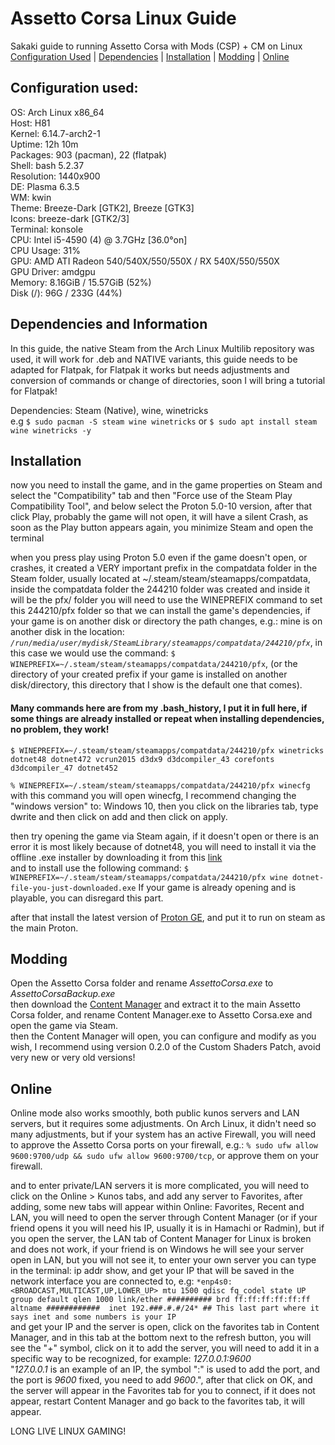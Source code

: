 # Assetto Corsa Linux Guide
Sakaki guide to running Assetto Corsa with Mods (CSP) + CM on Linux<br>
[Configuration Used](#configuration-used) | [Dependencies](#dependencies-and-information) | [Installation](#installation) | [Modding](#modding) | [Online](#online)
## Configuration used:

OS: Arch Linux x86_64<br>
Host: H81<br>
Kernel: 6.14.7-arch2-1<br>
Uptime: 12h 10m<br>
Packages: 903 (pacman), 22 (flatpak) <br>
Shell: bash 5.2.37 <br>
Resolution: 1440x900 <br>
DE: Plasma 6.3.5 <br>
WM: kwin <br>
Theme: Breeze-Dark [GTK2], Breeze [GTK3] <br>
Icons: breeze-dark [GTK2/3] <br>
Terminal: konsole <br>
CPU: Intel i5-4590 (4) @ 3.7GHz [36.0°on] <br>
CPU Usage: 31% <br>
GPU: AMD ATI Radeon 540/540X/550/550X / RX 540X/550/550X <br>
GPU Driver: amdgpu <br>
Memory: 8.16GiB / 15.57GiB (52%) <br>
Disk (/): 96G / 233G (44%) <br>

## Dependencies and Information

In this guide, the native Steam from the Arch Linux Multilib repository was used, it will work for .deb and NATIVE variants, this guide needs to be adapted for Flatpak, for Flatpak it works but needs adjustments and conversion of commands or change of directories, soon I will bring a tutorial for Flatpak!

Dependencies: Steam (Native), wine, winetricks<br>
e.g  `$ sudo pacman -S steam wine winetricks` or `$ sudo apt install steam wine winetricks -y`

## Installation

now you need to install the game, and in the game properties on Steam and select the "Compatibility" tab and then "Force use of the Steam Play Compatibility Tool", and below select the Proton 5.0-10 version, after that click Play, probably the game will not open, it will have a silent Crash, as soon as the Play button appears again, you minimize Steam and open the terminal<br>

when you press play using Proton 5.0 even if the game doesn't open, or crashes, it created a VERY important prefix in the compatdata folder in the Steam folder, usually located at ~/.steam/steam/steamapps/compatdata, inside the compatdata folder the 244210 folder was created and inside it will be the pfx/ folder
you will need to use the WINEPREFIX command to set this 244210/pfx folder so that we can install the game's dependencies, if your game is on another disk or directory the path changes, e.g.: mine is on another disk in the location: *`/run/media/user/mydisk/SteamLibrary/steamapps/compatdata/244210/pfx`*, in this case we would use the command: `$ WINEPREFIX=~/.steam/steam/steamapps/compatdata/244210/pfx`, (or the directory of your created prefix if your game is installed on another disk/directory, this directory that I show is the default one that comes).
#### Many commands here are from my .bash_history, I put it in full here, if some things are already installed or repeat when installing dependencies, no problem, they work!

`$ WINEPREFIX=~/.steam/steam/steamapps/compatdata/244210/pfx winetricks dotnet48 dotnet472 vcrun2015 d3dx9 d3dcompiler_43 corefonts d3dcompiler_47 dotnet452`

`% WINEPREFIX=~/.steam/steam/steamapps/compatdata/244210/pfx winecfg` with this command you will open winecfg, I recommend changing the "windows version" to: Windows 10, then you click on the libraries tab, type dwrite and then click on add and then click on apply.

then try opening the game via Steam again, if it doesn't open or there is an error it is most likely because of dotnet48, you will need to install it via the offline .exe installer by downloading it from this [link](https://support.microsoft.com/en-us/topic/microsoft-net-framework-4-8-offline-installer-for-windows-9d23f658-3b97-68ab-d013-aa3c3e7495e0)<br>
and to install use the following command: `$ WINEPREFIX=~/.steam/steam/steamapps/compatdata/244210/pfx wine dotnet-file-you-just-downloaded.exe`
If your game is already opening and is playable, you can disregard this part.

after that install the latest version of [Proton GE](https://github.com/GloriousEggroll/proton-ge-custom), and put it to run on steam as the main Proton.

## Modding

Open the Assetto Corsa folder and rename *AssettoCorsa.exe* to *AssettoCorsaBackup.exe*<br>
then download the [Content Manager](https://assettocorsa.club/content-manager.html) and extract it to the main Assetto Corsa folder, and rename Content Manager.exe to Assetto Corsa.exe and open the game via Steam.<br>
then the Content Manager will open, you can configure and modify as you wish, I recommend using version 0.2.0 of the Custom Shaders Patch, avoid very new or very old versions!

## Online

Online mode also works smoothly, both public kunos servers and LAN servers, but it requires some adjustments. On Arch Linux, it didn't need so many adjustments, but if your system has an active Firewall, you will need to approve the Assetto Corsa ports on your firewall, e.g.: `% sudo ufw allow 9600:9700/udp && sudo ufw allow 9600:9700/tcp`, or approve them on your firewall.<br>

and to enter private/LAN servers it is more complicated, you will need to click on the Online > Kunos tabs, and add any server to Favorites, after adding, some new tabs will appear within Online: Favorites, Recent and LAN, you will need to open the server through Content Manager (or if your friend opens it you will need his IP, usually it is in Hamachi or Radmin), but if you open the server, the LAN tab of Content Manager for Linux is broken and does not work, if your friend is on Windows he will see your server open in LAN, but you will not see it, to enter your own server you can type in the terminal: ip addr show, and get your IP that will be saved in the network interface you are connected to, e.g: `*enp4s0: <BROADCAST,MULTICAST,UP,LOWER_UP> mtu 1500 qdisc fq_codel state UP group default qlen 1000
link/ether ########## brd ff:ff:ff:ff:ff:ff 
altname ############ 
inet 192.###.#.#/24* ## This last part where it says inet and some numbers is your IP`<br>
and get your IP and the server is open, click on the favorites tab in Content Manager, and in this tab at the bottom next to the refresh button, you will see the "+" symbol, click on it to add the server, you will need to add it in a specific way to be recognized, for example: *127.0.0.1:9600*<br>
"*127.0.0.1* is an example of an IP, the symbol ":" is used to add the port, and the port is *9600* fixed, you need to add *9600*.", after that click on OK, and the server will appear in the Favorites tab for you to connect, if it does not appear, restart Content Manager and go back to the favorites tab, it will appear.<br>

LONG LIVE LINUX GAMING!
